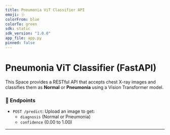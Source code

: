 ```yaml
---
title: Pneumonia ViT Classifier API
emoji: 🩺
colorFrom: blue
colorTo: green
sdk: static
sdk_version: "1.0.0"
app_file: app.py
pinned: false
---
```


# Pneumonia ViT Classifier (FastAPI)

This Space provides a RESTful API that accepts chest X-ray images and classifies them as **Normal** or **Pneumonia** using a Vision Transformer model.

### 🔗 Endpoints

- `POST /predict`: Upload an image to get:
  - `diagnosis` (Normal or Pneumonia)
  - `confidence` (0.00 to 1.00)

---